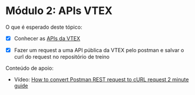 # **Módulo 2: APIs VTEX**

O que é esperado deste tópico:
- [x] Conhecer as [APIs da VTEX](https://developers.vtex.com/vtex-rest-api/docs/getting-started-list-of-rest-apis)
- [x] Fazer um request a uma API pública da VTEX pelo postman e salvar o curl do request no repositório de treino


Conteúdo de apoio:
- Vídeo: [How to convert Postman REST request to cURL request 2 minute guide](https://www.youtube.com/watch?v=L3m6cpQPsV0)




